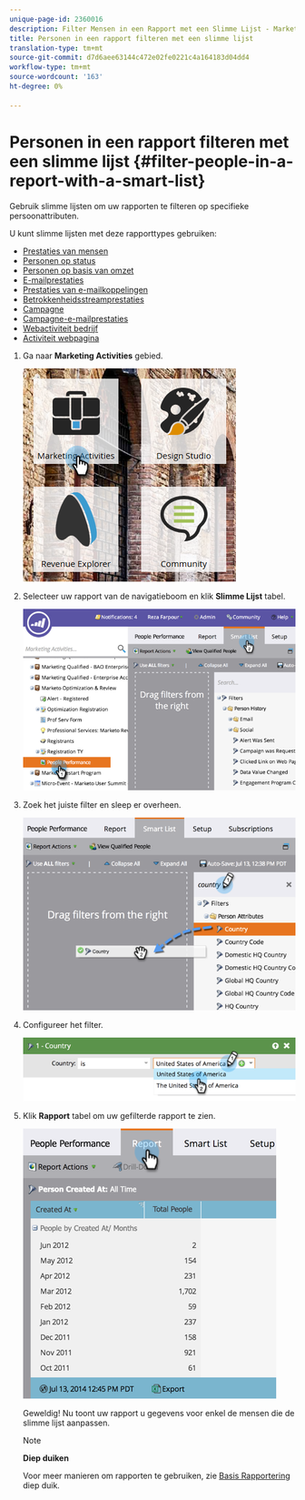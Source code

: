 ```yaml
---
unique-page-id: 2360016
description: Filter Mensen in een Rapport met een Slimme Lijst - Marketo Docs - de Documentatie van het Product
title: Personen in een rapport filteren met een slimme lijst
translation-type: tm+mt
source-git-commit: d7d6aee63144c472e02fe0221c4a164183d04dd4
workflow-type: tm+mt
source-wordcount: '163'
ht-degree: 0%

---
```



# Personen in een rapport filteren met een slimme lijst {#filter-people-in-a-report-with-a-smart-list}

Gebruik slimme lijsten om uw rapporten te filteren op specifieke persoonattributen.

U kunt slimme lijsten met deze rapporttypes gebruiken:

* [Prestaties van mensen](../../../../product-docs/reporting/basic-reporting/report-types/people-performance-report.md)
* [Personen op status](../../../../product-docs/reporting/basic-reporting/report-types/people-by-status-report.md)
* [Personen op basis van omzet](http://docs.marketo.com/display/DOCS/People+by+Revenue+Stage+Report)
* [E-mailprestaties](../../../../product-docs/email-marketing/email-programs/email-program-data/email-performance-report.md)
* [Prestaties van e-mailkoppelingen](../../../../product-docs/email-marketing/email-programs/email-program-data/email-link-performance-report.md)
* [Betrokkenheidsstreamprestaties](../../../../product-docs/email-marketing/drip-nurturing/reports-and-notifications/engagement-stream-performance-report.md)
* [Campagne](../../../../product-docs/reporting/basic-reporting/report-types/campaign-activity-report.md)
* [Campagne-e-mailprestaties](../../../../product-docs/reporting/basic-reporting/report-types/campaign-email-performance-report.md)
* [Webactiviteit bedrijf](../../../../product-docs/reporting/basic-reporting/report-types/company-web-activity-report.md)
* [Activiteit webpagina](../../../../product-docs/reporting/basic-reporting/report-types/web-page-activity-report.md)

1. Ga naar **Marketing Activities** gebied.

   ![](assets/image2017-3-27-11-3a31-3a2.png)

1. Selecteer uw rapport van de navigatieboom en klik **Slimme Lijst** tabel.

   ![](assets/image2017-3-27-14-3a12-3a53.png)

1. Zoek het juiste filter en sleep er overheen.

   ![](assets/image2017-3-27-14-3a13-3a46.png)

1. Configureer het filter.

   ![](assets/image2014-9-16-12-3a35-3a50.png)

1. Klik **Rapport** tabel om uw gefilterde rapport te zien.

   ![](assets/image2017-3-27-14-3a14-3a16.png)

   Geweldig! Nu toont uw rapport u gegevens voor enkel de mensen die de slimme lijst aanpassen.

   >[!NOTE]
   >
   >**Diep duiken**
   >
   >
   >Voor meer manieren om rapporten te gebruiken, zie [Basis Rapportering](http://docs.marketo.com/display/docs/basic+reporting) diep duik.

